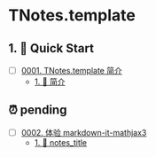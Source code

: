 # TNotes.template


## 1. 🚀 Quick Start

- [ ] [0001. TNotes.template 简介](https://tdahuyou.github.io/TNotes.template/notes/0001.%20TNotes.template%20%E7%AE%80%E4%BB%8B/README) <!-- [locale](./notes/0001.%20TNotes.template%20%E7%AE%80%E4%BB%8B/README) -->  
  - [1. 📒 简介](https://tdahuyou.github.io/TNotes.template/notes/0001.%20TNotes.template%20%E7%AE%80%E4%BB%8B/README#1--简介)
  



## ⏰ pending

- [ ] [0002. 体验 markdown-it-mathjax3](https://tdahuyou.github.io/TNotes.template/notes/0002.%20%E4%BD%93%E9%AA%8C%20markdown-it-mathjax3/README) <!-- [locale](./notes/0002.%20%E4%BD%93%E9%AA%8C%20markdown-it-mathjax3/README) -->  
  - [1. 📒 notes_title](https://tdahuyou.github.io/TNotes.template/notes/0002.%20%E4%BD%93%E9%AA%8C%20markdown-it-mathjax3/README#1--notes_title)
  
